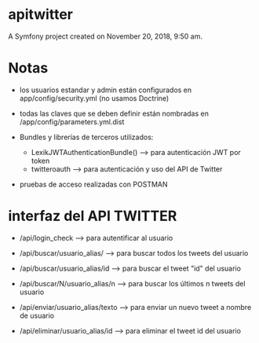 apitwitter
==========

A Symfony project created on November 20, 2018, 9:50 am.

Notas
=====

- los usuarios estandar y admin están configurados en app/config/security.yml (no usamos Doctrine)
- todas las claves que se deben definir están nombradas en /app/config/parameters.yml.dist
- Bundles y librerías de terceros utilizados:
	- LexikJWTAuthenticationBundle() --> para autenticación JWT por token
	- twitteroauth --> para autenticación y uso del API de Twitter

- pruebas de acceso realizadas con POSTMAN


interfaz del API TWITTER
========================

- /api/login_check --> para autentificar al usuario

- /api/buscar/usuario_alias/ --> para buscar todos los tweets del usuario
- /api/buscar/usuario_alias/id --> para buscar el tweet "id" del usuario
- /api/buscar/N/usuario_alias/n --> para buscar los últimos n tweets del usuario

- /api/enviar/usuario_alias/texto --> para enviar un nuevo tweet a nombre de usuario

- /api/eliminar/usuario_alias/id --> para eliminar el tweet id del usuario
